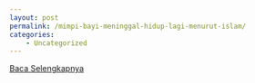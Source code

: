 ```yaml
---
layout: post
permalink: /mimpi-bayi-meninggal-hidup-lagi-menurut-islam/
categories:
    - Uncategorized
---
```


[Baca Selengkapnya](/03)
